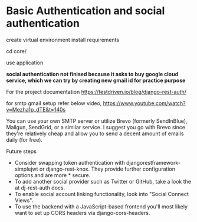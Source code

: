 # Basic Authentication and social authentication

create virtual environment
install requirements

cd core/

use application

**social authentication not finised because it asks to buy google cloud service, which we can try by creating new gmail id for practice purpose**


For the project documentation
https://testdriven.io/blog/django-rest-auth/


for smtp gmail setup refer below video,
https://www.youtube.com/watch?v=Mezha1p_dTE&t=140s


You can use your own SMTP server or utilize Brevo (formerly SendInBlue), Mailgun, SendGrid, or a similar service. I suggest you go with Brevo since they're relatively cheap and allow you to send a decent amount of emails daily (for free).


Future steps
* Consider swapping token authentication with djangorestframework-simplejwt or django-rest-knox. They provide further configuration options and are more * secure.
* To add another social provider such as Twitter or GitHub, take a look the at dj-rest-auth docs.
* To enable social account linking functionality, look into "Social Connect Views".
* To use the backend with a JavaScript-based frontend you'll most likely want to set up CORS headers via django-cors-headers.